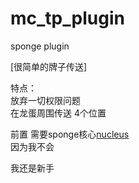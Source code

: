 # mc_tp_plugin
sponge plugin

[很简单的牌子传送]

特点：  
放弃一切权限问题   
在龙蛋周围传送 4个位置

前置
需要sponge核心[nucleus](http://nucleuspowered.org/docs/)  
因为我不会  

我还是新手